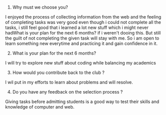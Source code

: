 1. Why must we choose you?

I enjoyed the process of collecting information from the web and the feeling of completing tasks was very good even though i could not complete all the tasks, i still feel good that i learned a lot new stuff which i might never hadWhat is your plan for the next 6 months? if i weren't dooing this. But still the guilt of not completing the given task will stay with me. So i am open to learn something new everytime and practicing it and gain confidence in it.

2. What is your plan for the next 6 months?

I will try to explore new stuff about coding while balancing my academics

3. How would you contribute back to the club ?

I wil put in my efforts to learn about problems and will resolve.

4. Do you have any feedback on the selection process ?

Giving tasks before admitting students is a good way to test their skills and knowledge of computer and web.  
